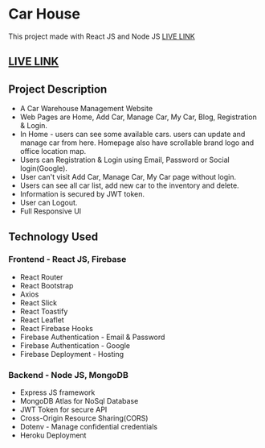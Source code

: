 # Car House

This project made with React JS and Node JS [LIVE LINK]()

## [LIVE LINK]()

## Project Description

* A Car Warehouse Management Website
* Web Pages are Home, Add Car, Manage Car, My Car, Blog, Registration & Login.
* In Home - users can see some available cars. users can update and manage car from here. Homepage also have 
    scrollable brand logo and office location map.
* Users can Registration & Login using Email, Password or Social login(Google).
* User can't visit Add Car, Manage Car, My Car page without login.
* Users can see all car list, add new car to the inventory and delete.
* Information is secured by JWT token.
* User can Logout.
* Full Responsive UI


## Technology Used

### Frontend - React JS, Firebase

* React Router 
* React Bootstrap
* Axios
* React Slick
* React Toastify
* React Leaflet
* React Firebase Hooks
* Firebase Authentication - Email & Password
* Firebase Authentication - Google
* Firebase Deployment - Hosting

### Backend - Node JS, MongoDB 

* Express JS framework
* MongoDB Atlas for NoSql Database
* JWT Token for secure API
* Cross-Origin Resource Sharing(CORS)
* Dotenv - Manage confidential credentials
* Heroku Deployment